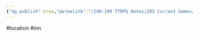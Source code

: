 ```yaml
---
{"dg-publish":true,"permalink":"/290-299 TTRPG Notes/295 Current Games/11 Weeping City/Wiki/Location/Black Web Inn/"}
---
```



#location #inn
